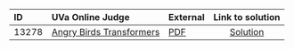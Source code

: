 | ID | UVa Online Judge | External | Link to solution |
|:---|:---|:---|:---:|
| 13278 | [Angry Birds Transformers](https://onlinejudge.org/index.php?option=com_onlinejudge&Itemid=8&page=show_problem&problem=5202) | [PDF](https://onlinejudge.org/external/132/13278.pdf) | [Solution](https%3A//github.com/versenyi98/programming-contests/tree/master/UVa%20Online%20Judge/13278%2520-%2520Angry%2520Birds%2520Transformers)|
